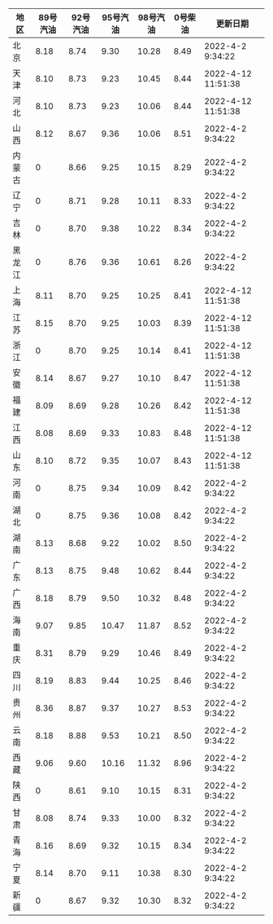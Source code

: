 | 地区 | 89号汽油 | 92号汽油 | 95号汽油 | 98号汽油 | 0号柴油 | 更新日期 |
| --- | --- | --- | --- | --- | --- | --- |
| 北京 | 8.18 | 8.74 | 9.30 | 10.28 | 8.49 | 2022-4-2 9:34:22 |
| 天津 | 8.10 | 8.73 | 9.23 | 10.45 | 8.44 | 2022-4-12 11:51:38 |
| 河北 | 8.10 | 8.73 | 9.23 | 10.06 | 8.44 | 2022-4-12 11:51:38 |
| 山西 | 8.12 | 8.67 | 9.36 | 10.06 | 8.51 | 2022-4-2 9:34:22 |
| 内蒙古 | 0 | 8.66 | 9.25 | 10.15 | 8.29 | 2022-4-2 9:34:22 |
| 辽宁 | 0 | 8.71 | 9.28 | 10.11 | 8.33 | 2022-4-2 9:34:22 |
| 吉林 | 0 | 8.70 | 9.38 | 10.22 | 8.34 | 2022-4-2 9:34:22 |
| 黑龙江 | 0 | 8.76 | 9.36 | 10.61 | 8.26 | 2022-4-2 9:34:22 |
| 上海 | 8.11 | 8.70 | 9.25 | 10.25 | 8.41 | 2022-4-12 11:51:38 |
| 江苏 | 8.15 | 8.70 | 9.25 | 10.03 | 8.39 | 2022-4-12 11:51:38 |
| 浙江 | 0 | 8.70 | 9.25 | 10.14 | 8.41 | 2022-4-12 11:51:38 |
| 安徽 | 8.14 | 8.67 | 9.27 | 10.10 | 8.47 | 2022-4-12 11:51:38 |
| 福建 | 8.09 | 8.69 | 9.28 | 10.26 | 8.42 | 2022-4-12 11:51:38 |
| 江西 | 8.08 | 8.69 | 9.33 | 10.83 | 8.48 | 2022-4-12 11:51:38 |
| 山东 | 8.10 | 8.72 | 9.35 | 10.07 | 8.43 | 2022-4-12 11:51:38 |
| 河南 | 0 | 8.75 | 9.34 | 10.09 | 8.42 | 2022-4-2 9:34:22 |
| 湖北 | 0 | 8.75 | 9.36 | 10.08 | 8.42 | 2022-4-2 9:34:22 |
| 湖南 | 8.13 | 8.68 | 9.22 | 10.02 | 8.50 | 2022-4-2 9:34:22 |
| 广东 | 8.13 | 8.75 | 9.48 | 10.62 | 8.44 | 2022-4-2 9:34:22 |
| 广西 | 8.18 | 8.79 | 9.50 | 10.32 | 8.48 | 2022-4-2 9:34:22 |
| 海南 | 9.07 | 9.85 | 10.47 | 11.87 | 8.52 | 2022-4-2 9:34:22 |
| 重庆 | 8.31 | 8.79 | 9.29 | 10.46 | 8.49 | 2022-4-2 9:34:22 |
| 四川 | 8.19 | 8.83 | 9.44 | 10.25 | 8.46 | 2022-4-2 9:34:22 |
| 贵州 | 8.36 | 8.87 | 9.37 | 10.27 | 8.53 | 2022-4-2 9:34:22 |
| 云南 | 8.18 | 8.88 | 9.53 | 10.21 | 8.50 | 2022-4-2 9:34:22 |
| 西藏 | 9.06 | 9.60 | 10.16 | 11.32 | 8.96 | 2022-4-2 9:34:22 |
| 陕西 | 0 | 8.61 | 9.10 | 10.15 | 8.31 | 2022-4-2 9:34:22 |
| 甘肃 | 8.08 | 8.74 | 9.33 | 10.00 | 8.32 | 2022-4-2 9:34:22 |
| 青海 | 8.16 | 8.69 | 9.32 | 10.15 | 8.34 | 2022-4-2 9:34:22 |
| 宁夏 | 8.14 | 8.70 | 9.11 | 10.38 | 8.30 | 2022-4-2 9:34:22 |
| 新疆 | 0 | 8.67 | 9.32 | 10.30 | 8.32 | 2022-4-2 9:34:22 |
